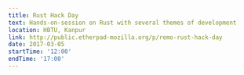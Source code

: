 ```yaml
---
title: Rust Hack Day
text: Hands-on-session on Rust with several themes of development
location: HBTU, Kanpur
link: http://public.etherpad-mozilla.org/p/remo-rust-hack-day
date: 2017-03-05
startTime: '12:00'
endTime: '17:00'
---
```


